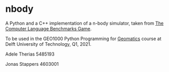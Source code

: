 # nbody

A Python and a C++ implementation of a n-body simulator, taken from [The Computer Language Benchmarks Game](https://salsa.debian.org/benchmarksgame-team/benchmarksgame/).

To be used in the GEO1000 Python Programming for [Geomatics](https://www.tudelft.nl/onderwijs/opleidingen/masters/gm/msc-geomatics) course at Delft University of Technology, Q1, 2021.

Adele Therias 5485193

Jonas Stappers 4603001
